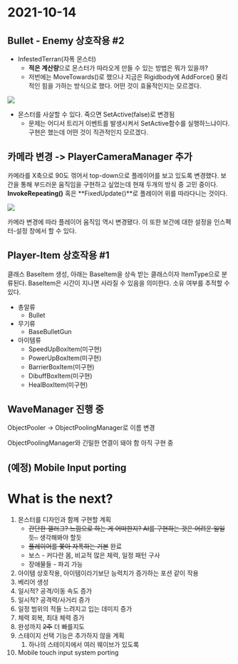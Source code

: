 # 2021-10-14

## Bullet - Enemy 상호작용 #2

- InfestedTerran(자폭 몬스터)
  - **적은 계산량**으로 몬스터가 따라오게 만들 수 있는 방법은 뭐가 있을까?
  - 저번에는 MoveTowards()로 했으나 지금은 Rigidbody에 AddForce() 물리적인 힘을 가하는 방식으로 했다. 어떤 것이 효율적인지는 모르겠다.

<img src="https://user-images.githubusercontent.com/45554623/137317464-aa2d9d15-b22f-4942-b545-fb081c0bd0fb.png">

- 몬스터를 사살할 수 있다. 죽으면 SetActive(false)로 변경됨
  - 문제는 어디서 트리거 이벤트를 발생시켜서 SetActive함수를 실행하느냐이다. 구현은 했는데 어떤 것이 직관적인지 모르겠다.



## 카메라 변경 -> PlayerCameraManager 추가

카메라를 X축으로 90도 꺾어서 top-down으로 플레이어를 보고 있도록 변경했다. 보간을 통해 부드러운 움직임을 구현하고 싶었는데 현재 두개의 방식 중 고민 중이다. **InvokeRepeating()** 혹은 **FixedUpdate()**로 플레이어 위를 따라다니는 것이다. 

<img src="https://user-images.githubusercontent.com/45554623/137318336-6ad158f8-88c8-429e-bd1f-a91cf04e8e9a.png">



카메라 변경에 따라 플레이어 움직임 역시 변경됐다. 이 또한 보간에 대한 설정을 인스펙터-설정 창에서 할 수 있다.



## Player-Item 상호작용 #1

클래스 BaseItem 생성, 아래는 BaseItem을 상속 받는 클래스이자 ItemType으로 분류된다. BaseItem은 시간이 지나면 사라질 수 있음을 의미한다. 소유 여부를 추적할 수 있다.

- 총알류
  - Bullet
- 무기류
  - BaseBulletGun
- 아이템류
  - SpeedUpBoxItem(미구현)
  - PowerUpBoxItem(미구현)
  - BarrierBoxItem(미구현)
  - DibuffBoxItem(미구현)
  - HealBoxItem(미구현)



## WaveManager 진행 중

ObjectPooler -> ObjectPoolingManager로 이름 변경

ObjectPoolingManager와 긴밀한 연결이 돼야 함 아직 구현 중



## (예정) Mobile Input porting



# What is the next?

1. 몬스터를 디자인과 함께 구현할 계획
   - ~~간단한 갤러그? 느낌으로 하는 게 어떠한지? AI를 구현하는 것은 어려운 일일듯..~~ 생각해봐야 할듯
   - ~~플레이어를 쫓아 자폭하는 기본~~ 완료
   - 보스 - 커다란 몸, 비교적 많은 체력, 일정 패턴 구사
   - 장애물들 - 파괴 가능
2.  아이템 상호작용, 아이템이라기보단 능력치가 증가하는 포션 같이 작용
   1. 베리어 생성
   2. 일시적? 공격/이동 속도 증가
   3. 일시적? 공격력/사거리 증가
   4. 일정 범위의 적들 느려지고 입는 데미지 증가
   5. 체력 회복, 최대 체력 증가
3. 완성까지 ~~2주~~ 더 빠를지도
4. 스테이지 선택 기능은 추가하지 않을 계획
   1. 하나의 스테이지에서 여러 웨이브가 있도록
5. Mobile touch input system porting

